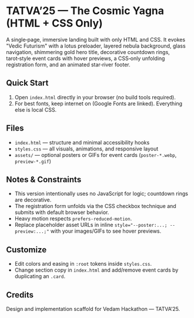 # TATVA’25 — The Cosmic Yagna (HTML + CSS Only)

A single‑page, immersive landing built with only HTML and CSS. It evokes "Vedic Futurism" with a lotus preloader, layered nebula background, glass navigation, shimmering gold hero title, decorative countdown rings, tarot‑style event cards with hover previews, a CSS‑only unfolding registration form, and an animated star‑river footer.

## Quick Start

1. Open `index.html` directly in your browser (no build tools required).
2. For best fonts, keep internet on (Google Fonts are linked). Everything else is local CSS.

## Files

- `index.html` — structure and minimal accessibility hooks
- `styles.css` — all visuals, animations, and responsive layout
- `assets/` — optional posters or GIFs for event cards (`poster-*.webp`, `preview-*.gif`)

## Notes & Constraints

- This version intentionally uses no JavaScript for logic; countdown rings are decorative.
- The registration form unfolds via the CSS checkbox technique and submits with default browser behavior.
- Heavy motion respects `prefers-reduced-motion`.
- Replace placeholder asset URLs in inline `style="--poster:...; --preview:...;"` with your images/GIFs to see hover previews.

## Customize

- Edit colors and easing in `:root` tokens inside `styles.css`.
- Change section copy in `index.html` and add/remove event cards by duplicating an `.card`.

## Credits

Design and implementation scaffold for Vedam Hackathon — TATVA’25.

